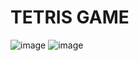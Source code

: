 # TETRIS GAME
![image](https://user-images.githubusercontent.com/81006076/183234216-48f2580f-1194-430a-94b1-a3f51e673b89.png)
![image](https://user-images.githubusercontent.com/81006076/183234296-accd673b-59fb-47df-b772-ee4557f7d615.png)

